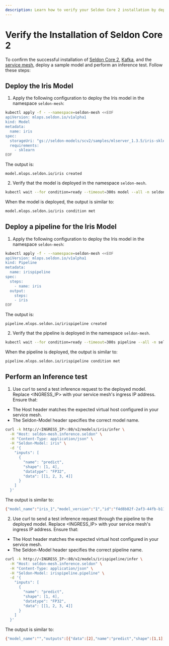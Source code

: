 ```yaml
---
description: Learn how to verify your Seldon Core 2 installation by deploying a sample Iris model, creating a pipeline, and performing inference tests. This step-by-step guide ensures your MLOps infrastructure is correctly set up and ready for production use.
---
```


# Verify the Installation of Seldon Core 2

To confirm the successful installation of [Seldon Core 2](/docs-gb/installation/production-environment/README.md), [Kafka](/docs-gb/installation/production-environment/kafka/), and the [service mesh](/docs-gb/installation/production-environment/ingress-controller/istio.md), deploy a sample model and perform an inference test. Follow these steps:

## Deploy the Iris Model

1. Apply the following configuration to deploy the Iris model in the namespace `seldon-mesh`:

```bash
kubectl apply -f - --namespace=seldon-mesh <<EOF
apiVersion: mlops.seldon.io/v1alpha1
kind: Model
metadata:
  name: iris
spec:
  storageUri: "gs://seldon-models/scv2/samples/mlserver_1.3.5/iris-sklearn"
  requirements:
    - sklearn
EOF

```
The output is:
```
model.mlops.seldon.io/iris created
```
2. Verify that the model is deployed in the namespace `seldon-mesh`.
 ```bash
 kubectl wait --for condition=ready --timeout=300s model --all -n seldon-mesh
 ```
 When the model is deployed, the output is similar to:
 ```bash
 model.mlops.seldon.io/iris condition met
 ```  
## Deploy a pipeline for the Iris Model

1. Apply the following configuration to deploy the Iris model in the namespace `seldon-mesh`:

```bash
kubectl apply -f - --namespace=seldon-mesh <<EOF
apiVersion: mlops.seldon.io/v1alpha1
kind: Pipeline
metadata:
  name: irispipeline
spec:
  steps:
    - name: iris
  output:
    steps:
    - iris
EOF
```
The output is:
```
pipeline.mlops.seldon.io/irispipeline created
```
2. Verify that the pipeline is deployed in the namespace `seldon-mesh`.
 ```bash
 kubectl wait --for condition=ready --timeout=300s pipeline --all -n seldon-mesh
 ```
 When the pipeline is deployed, the output is similar to:
 ```bash
 pipeline.mlops.seldon.io/irispipeline condition met
 ``` 

## Perform an Inference test

1. Use curl to send a test inference request to the deployed model. Replace <INGRESS_IP> with your service mesh's ingress IP address.
    Ensure that:
  * The Host header matches the expected virtual host configured in your service mesh.
  * The Seldon-Model header specifies the correct model name.

```bash
curl -k http://<INGRESS_IP>:80/v2/models/iris/infer \
  -H "Host: seldon-mesh.inference.seldon" \
  -H "Content-Type: application/json" \
  -H "Seldon-Model: iris" \
  -d '{
    "inputs": [
      {
        "name": "predict",
        "shape": [1, 4],
        "datatype": "FP32",
        "data": [[1, 2, 3, 4]]
      }
    ]
  }'
```

The output is similar to:
```bash
{"model_name":"iris_1","model_version":"1","id":"f4d8b82f-2af3-44fb-b115-60a269cbfa5e","parameters":{},"outputs":[{"name":"predict","shape":[1,1],"datatype":"INT64","parameters":{"content_type":"np"},"data":[2]}]}
```
2. Use curl to send a test inference request through the pipeline to the deployed model. Replace <INGRESS_IP> with your service mesh's ingress IP address.
  Ensure that:
  * The Host header matches the expected virtual host configured in your service mesh.
  * The Seldon-Model header specifies the correct pipeline name.

```bash
curl -k http://<INGRESS_IP>:80/v2/models/irispipeline/infer \
  -H "Host: seldon-mesh.inference.seldon" \
  -H "Content-Type: application/json" \
  -H "Seldon-Model: irispipeline.pipeline" \
  -d '{
    "inputs": [
      {
        "name": "predict",
        "shape": [1, 4],
        "datatype": "FP32",
        "data": [[1, 2, 3, 4]]
      }
    ]
  }'
```

The output is similar to:
```bash
{"model_name":"","outputs":[{"data":[2],"name":"predict","shape":[1,1],"datatype":"INT64","parameters":{"content_type":"np"}}]}
```  


